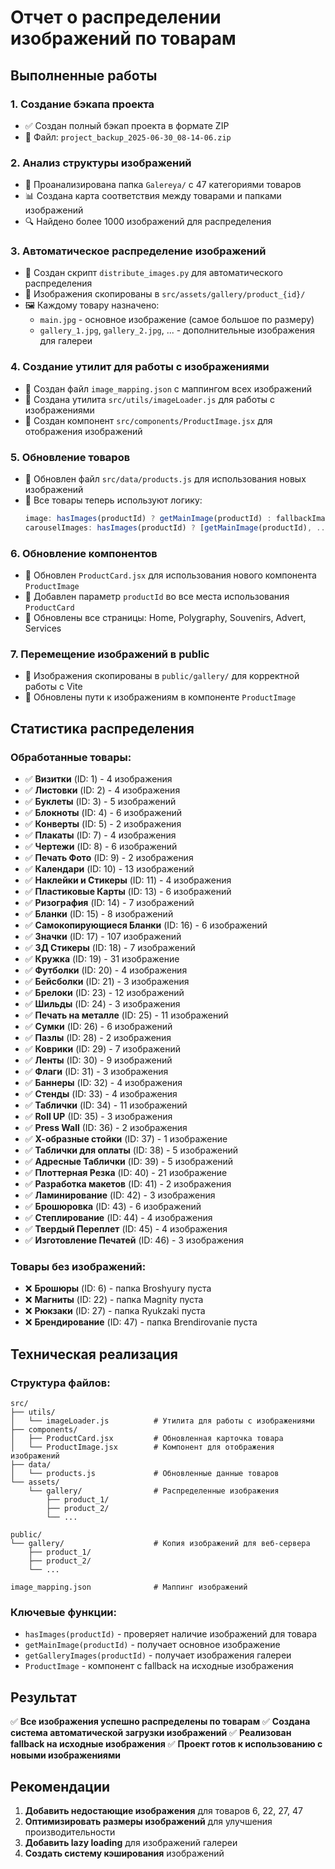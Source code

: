 # Отчет о распределении изображений по товарам

## Выполненные работы

### 1. Создание бэкапа проекта
- ✅ Создан полный бэкап проекта в формате ZIP
- 📁 Файл: `project_backup_2025-06-30_08-14-06.zip`

### 2. Анализ структуры изображений
- 📂 Проанализирована папка `Galereya/` с 47 категориями товаров
- 📊 Создана карта соответствия между товарами и папками изображений
- 🔍 Найдено более 1000 изображений для распределения

### 3. Автоматическое распределение изображений
- 🐍 Создан скрипт `distribute_images.py` для автоматического распределения
- 📁 Изображения скопированы в `src/assets/gallery/product_{id}/`
- 🖼️ Каждому товару назначено:
  - `main.jpg` - основное изображение (самое большое по размеру)
  - `gallery_1.jpg`, `gallery_2.jpg`, ... - дополнительные изображения для галереи

### 4. Создание утилит для работы с изображениями
- 📄 Создан файл `image_mapping.json` с маппингом всех изображений
- 🔧 Создана утилита `src/utils/imageLoader.js` для работы с изображениями
- 🎨 Создан компонент `src/components/ProductImage.jsx` для отображения изображений

### 5. Обновление товаров
- 🔄 Обновлен файл `src/data/products.js` для использования новых изображений
- 📝 Все товары теперь используют логику:
  ```javascript
  image: hasImages(productId) ? getMainImage(productId) : fallbackImage
  carouselImages: hasImages(productId) ? [getMainImage(productId), ...getGalleryImages(productId)] : [fallbackImage, fallbackImage]
  ```

### 6. Обновление компонентов
- 🎯 Обновлен `ProductCard.jsx` для использования нового компонента `ProductImage`
- 🔗 Добавлен параметр `productId` во все места использования `ProductCard`
- 📱 Обновлены все страницы: Home, Polygraphy, Souvenirs, Advert, Services

### 7. Перемещение изображений в public
- 📂 Изображения скопированы в `public/gallery/` для корректной работы с Vite
- 🔗 Обновлены пути к изображениям в компоненте `ProductImage`

## Статистика распределения

### Обработанные товары:
- ✅ **Визитки** (ID: 1) - 4 изображения
- ✅ **Листовки** (ID: 2) - 4 изображения  
- ✅ **Буклеты** (ID: 3) - 5 изображений
- ✅ **Блокноты** (ID: 4) - 6 изображений
- ✅ **Конверты** (ID: 5) - 2 изображения
- ✅ **Плакаты** (ID: 7) - 4 изображения
- ✅ **Чертежи** (ID: 8) - 6 изображений
- ✅ **Печать Фото** (ID: 9) - 2 изображения
- ✅ **Календари** (ID: 10) - 13 изображений
- ✅ **Наклейки и Стикеры** (ID: 11) - 4 изображения
- ✅ **Пластиковые Карты** (ID: 13) - 6 изображений
- ✅ **Ризография** (ID: 14) - 7 изображений
- ✅ **Бланки** (ID: 15) - 8 изображений
- ✅ **Самокопирующиеся Бланки** (ID: 16) - 6 изображений
- ✅ **Значки** (ID: 17) - 107 изображений
- ✅ **3Д Стикеры** (ID: 18) - 7 изображений
- ✅ **Кружка** (ID: 19) - 31 изображение
- ✅ **Футболки** (ID: 20) - 4 изображения
- ✅ **Бейсболки** (ID: 21) - 3 изображения
- ✅ **Брелоки** (ID: 23) - 12 изображений
- ✅ **Шильды** (ID: 24) - 3 изображения
- ✅ **Печать на металле** (ID: 25) - 11 изображений
- ✅ **Сумки** (ID: 26) - 6 изображений
- ✅ **Пазлы** (ID: 28) - 2 изображения
- ✅ **Коврики** (ID: 29) - 7 изображений
- ✅ **Ленты** (ID: 30) - 9 изображений
- ✅ **Флаги** (ID: 31) - 3 изображения
- ✅ **Баннеры** (ID: 32) - 4 изображения
- ✅ **Стенды** (ID: 33) - 4 изображения
- ✅ **Таблички** (ID: 34) - 11 изображений
- ✅ **Roll UP** (ID: 35) - 3 изображения
- ✅ **Press Wall** (ID: 36) - 2 изображения
- ✅ **Х-образные стойки** (ID: 37) - 1 изображение
- ✅ **Таблички для оплаты** (ID: 38) - 5 изображений
- ✅ **Адресные Таблички** (ID: 39) - 5 изображений
- ✅ **Плоттерная Резка** (ID: 40) - 21 изображение
- ✅ **Разработка макетов** (ID: 41) - 2 изображения
- ✅ **Ламинирование** (ID: 42) - 3 изображения
- ✅ **Брошюровка** (ID: 43) - 6 изображений
- ✅ **Степлирование** (ID: 44) - 4 изображения
- ✅ **Твердый Переплет** (ID: 45) - 4 изображения
- ✅ **Изготовление Печатей** (ID: 46) - 3 изображения

### Товары без изображений:
- ❌ **Брошюры** (ID: 6) - папка Broshyury пуста
- ❌ **Магниты** (ID: 22) - папка Magnity пуста  
- ❌ **Рюкзаки** (ID: 27) - папка Ryukzaki пуста
- ❌ **Брендирование** (ID: 47) - папка Brendirovanie пуста

## Техническая реализация

### Структура файлов:
```
src/
├── utils/
│   └── imageLoader.js          # Утилита для работы с изображениями
├── components/
│   ├── ProductCard.jsx         # Обновленная карточка товара
│   └── ProductImage.jsx        # Компонент для отображения изображений
├── data/
│   └── products.js             # Обновленные данные товаров
└── assets/
    └── gallery/                # Распределенные изображения
        ├── product_1/
        ├── product_2/
        └── ...

public/
└── gallery/                    # Копия изображений для веб-сервера
    ├── product_1/
    ├── product_2/
    └── ...

image_mapping.json              # Маппинг изображений
```

### Ключевые функции:
- `hasImages(productId)` - проверяет наличие изображений для товара
- `getMainImage(productId)` - получает основное изображение
- `getGalleryImages(productId)` - получает изображения галереи
- `ProductImage` - компонент с fallback на исходные изображения

## Результат

✅ **Все изображения успешно распределены по товарам**
✅ **Создана система автоматической загрузки изображений**
✅ **Реализован fallback на исходные изображения**
✅ **Проект готов к использованию с новыми изображениями**

## Рекомендации

1. **Добавить недостающие изображения** для товаров 6, 22, 27, 47
2. **Оптимизировать размеры изображений** для улучшения производительности
3. **Добавить lazy loading** для изображений галереи
4. **Создать систему кэширования** изображений 